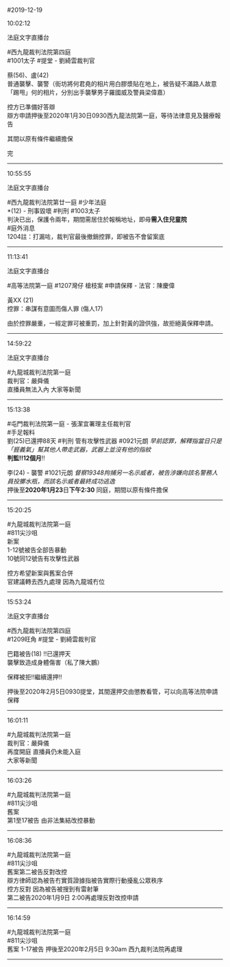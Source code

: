 #2019-12-19


10:02:12

法庭文字直播台

\#西九龍裁判法院第四庭  
\#1001太子 \#提堂 - 劉綺雲裁判官  
  
蔡(56)、盧(42)  
普通襲擊、襲警（街坊將何君堯的相片用白膠漿貼在地上，被告疑不滿路人故意「踢甩」何的相片，分別出手襲擊男子羅國威及警員梁偉嘉）  
  
控方已準備好答辯  
辯方申請押後至2020年1月30日0930西九龍法院第一庭，等待法律意見及醫療報告  
  
其間以原有條件繼續擔保  
  
完

---
      
10:55:55

法庭文字直播台

\#西九龍裁判法院第廿一庭 \#少年法庭  
\*(12) - 刑事毀壞 \#判刑 \#1003太子  
判決已出，保護令兩年，期間需居住於報稱地址，即毋**需入住兒童院**  
\#庭外消息  
1204註：打漏咗，裁判官最後撤銷控罪，即被告不會留案底

---
      
11:13:41

法庭文字直播台

\#高等法院第一庭 \#1207灣仔 槍枝案 \#申請保釋 - 法官：陳慶偉  
  
黃XX (21)  
控罪：串謀有意圖而傷人罪 (傷人17)  
  
由於控罪嚴重，一經定罪可被重罰，加上針對黃的證供強，故拒絕黃保釋申請。

---
      
14:59:22

法庭文字直播台

\#九龍城裁判法院第一庭  
裁判官：嚴舜儀  
直播員無法入內 大家等新聞

---
      
15:13:38



\#屯門裁判法院第一庭 - 張潔宜署理主任裁判官  
\#手足報料  
劉(25)已還押88天 \#判刑 管有攻擊性武器 \#0921元朗 _早前認罪，解釋指當日只是「捱義氣」幫其他人帶走武器，武器上並沒有他的指紋_  
**判監‼️12個月**‼️  
  
李(24) - 襲警 \#1021元朗 _督察19348拘捕另一名示威者，被告涉嫌向該名警務人員投擲水瓶，而該名示威者最終成功逃逸_  
押後至**2020年1月23**日**下午2:30** 同庭，期間以原有條件擔保

---
      
15:20:25



\#九龍城裁判法院第一庭  
\#811尖沙咀  
新案  
1-12號被告全部告暴動  
10號同12號告有攻擊性武器  
  
控方希望新案與舊案合併  
官建議轉去西九處理 因為九龍城冇位

---
      
15:53:24

法庭文字直播台

\#西九龍裁判法院第四庭  
\#1209旺角 \#提堂 - 劉綺雲裁判官  
  
巴籍被告(18) ‼️已還押天  
襲擊致造成身體傷害（私了陳大鵬）  
  
保釋被拒‼️繼續還押‼️  
  
押後至2020年2月5日0930提堂，其間還押交由懲教看管，可以向高等法院申請保釋

---
      
16:01:11



\#九龍城裁判法院第一庭  
裁判官：嚴舜儀  
再度開庭 直播員仍未能入庭  
大家等新聞

---
      
16:03:26



\#九龍城裁判法院第一庭  
\#811尖沙咀  
舊案  
第1至17被告 由非法集結改控暴動

---
      
16:08:36



\#九龍城裁判法院第一庭  
\#811尖沙咀  
舊案第二被告反對改控  
辯方律師認為被告冇實質證據指被告實際行動擾亂公眾秩序  
控方反對 因為被告被搜到有雷射筆  
第二被告2020年1月9日 2:00再處理反對改控申請

---
      
16:14:59



\#九龍城裁判法院第一庭  
\#811尖沙咀  
舊案 1-17被告 押後至2020年2月5日 9:30am 西九裁判法院再處理

---
      